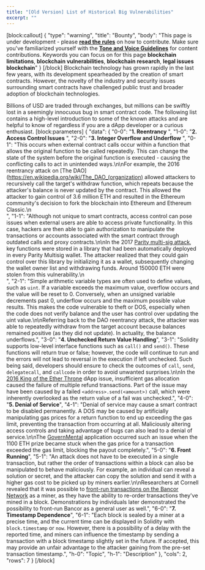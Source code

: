 ```yaml
---
title: "[Old Version] List of Historical Big Vulnerabilities"
excerpt: ""
---
```

[block:callout]
{
  "type": "warning",
  "title": "Bounty",
  "body": "This page is under development - please **[read the rules](https://aion.network/bounty/content-creation-bounty/)** on how to contribute. Make sure you've familiarized yourself with the **[Tone and Voice Guidelines](https://docs.aion.network/page/voice-guidelines)** for content contributions. Keywords you can focus on for this page **blockchain limitations**, **blockchain vulnerabilities**, **blockchain research**, **legal issues blockchain**"
}
[/block]
Blockchain technology has grown rapidly in the last few years, with its development spearheaded by the creation of smart contracts. However, the novelty of the industry and security issues surrounding smart contracts have challenged public trust and broader adoption of blockchain technologies.

Billions of USD are traded through exchanges, but millions can be swiftly lost in a seemingly innocuous bug in smart contract code. The following list contains a high-level introduction to some of the known attacks and are helpful to know of regardless if you are a dApp developer or a curious enthusiast.
[block:parameters]
{
  "data": {
    "0-0": "**1. Reentrancy** ",
    "1-0": "**2. Access Control Issues** ",
    "2-0": "**3. Integer Overflow and Underflow** ",
    "0-1": "This occurs when external contract calls occur within a function that allows the original function to be called repeatedly. This can change the state of the system before the original function is executed - causing the conflicting calls to act in unintended ways.\n\nFor example, the 2016 reentrancy attack on [The DAO](https://en.wikipedia.org/wiki/The_DAO_(organization) allowed attackers to recursively call the target's withdraw function, which repeats because the attacker's balance is never updated by the contract. This allowed the attacker to gain control of 3.6 million ETH and resulted in the Ethereum community's decision to fork the blockchain into Ethereum and Ethereum Classic.\n<br />",
    "1-1": "Although not unique to smart contracts, access control can pose issues when external users are able to access private functionality. In this case, hackers are then able to gain authorization to manipulate the transactions or accounts associated with the smart contract through outdated calls and proxy contracts.\n\nIn the 2017 [Parity multi-sig attack](https://cointelegraph.com/news/parity-multisig-wallet-hacked-or-how-come), key functions were stored in a library that had been automatically deployed in every Parity Multisig wallet. The attacker realized that they could gain control over this library by initializing it as a wallet, subsequently changing the wallet owner list and withdrawing funds. Around 150000 ETH were stolen from this vulnerability.\n<br />",
    "2-1": "Simple arithmetic variable types are often used to define values, such as `uint`. If a variable exceeds the maximum value, overflow occurs and the value will be reset to 0. Conversely, when an unsigned variable decrements past 0, underflow occurs and the maximum possible value results. This makes the code vulnerable to theft or DOS, especially when the code does not verify balance and the user has control over updating the uint value.\n\nReferring back to the DAO reentrancy attack, the attacker was able to repeatedly withdraw from the target account because balances remained positive (as they did not update). In actuality, the balance underflows.",
    "3-0": "**4. Unchecked Return Value Handling**",
    "3-1": "Solidity supports low-level interface functions such as `call()` and `send()`. These functions will return true or false; however, the code will continue to run and the errors will not lead to reversal in the execution if left unchecked. Such being said, developers should ensure to check the outcomes of `call`, `send`, `delegatecall`, and `callcode` in order to avoid unwanted surprises.\n\nIn the [2016 King of the Ether Throne](https://www.kingoftheether.com/postmortem.html) dApp issue, insufficient gas allocation caused the failure of multiple refund transactions. Part of the issue may have been caused by a failed `<address>.send(<amount>)` call, which were inherently overlooked as the return value of a fail was unchecked.",
    "4-0": "**5. Denial of Service**",
    "4-1": "Denial of service may cause a smart contract to be disabled permanently. A DOS may be caused by artificially manipulating gas prices for a return function to end up exceeding the gas limit, preventing the transaction from occurring at all. Maliciously altering access controls and taking advantage of bugs can also lead to a denial of service.\n\nThe [GovernMental](https://www.reddit.com/r/ethereum/comments/4ghzhv/governmentals_1100_eth_jackpot_payout_is_stuck/) application occurred such an issue when the 1100 ETH prize became stuck when the gas price for a transaction exceeded the gas limit, blocking the payout completely.",
    "5-0": "**6. Front Running**",
    "5-1": "An attack does not have to be executed in a single transaction, but rather the order of transactions within a block can also be manipulated to behave maliciously. For example, an individual can reveal a solution or secret, and the attacker can copy the solution and send it with a higher gas cost to be picked up by miners earlier.\n\nResearchers at Cornell revealed that it was possible to [front-run transactions on the Bancor Network](https://hackernoon.com/front-running-bancor-in-150-lines-of-python-with-ethereum-api-d5e2bfd0d798) as a miner, as they have the ability to re-order transactions they've mined in a block. Demonstrations by individuals later demonstrated the possibility to front-run Bancor as a general user as well.",
    "6-0": "**7. Timestamp Dependence**",
    "6-1": "Each block is sealed by a miner at a precise time, and the current time can be displayed in Solidity with `block.timestamp` or `now`. However, there is a possibility of a delay with the reported time, and miners can influence the timestamp by sending a transaction with a block timestamp slightly set in the future. If accepted, this may provide an unfair advantage to the attacker gaining from the pre-set transaction timestamp.",
    "h-0": "Topic",
    "h-1": "Description"
  },
  "cols": 2,
  "rows": 7
}
[/block]